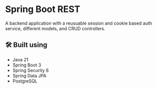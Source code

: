 # Spring Boot REST

A backend application with a reusuable session and cookie based auth service, different models, and CRUD controllers.

## 🛠️ Built using
- Java 21
- Spring Boot 3
- Spring Security 6
- Spring Data JPA
- PostgreSQL
